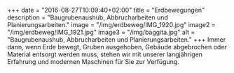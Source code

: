 +++
date = "2016-08-27T10:09:40+02:00"
title = "Erdbewegungen"
description = "Baugrubenaushub, Abbrucharbeiten und Planierungsarbeiten."
image = "/img/erdbeweg/IMG_1920.jpg"
image2 = "/img/erdbeweg/IMG_1921.jpg"
image3 = "/img/baggita.jpg"
alt = "Baugrubenaushub, Abbrucharbeiten und Planierungsarbeiten."
+++
Immer dann, wenn Erde bewegt, Gruben ausgehoben, Gebäude abgebrochen oder Material entsorgt werden muss, stehen wir mit unserer langjährigen Erfahrung und modernen Maschinen für Sie zur Verfügung.  



<!-- 
<table class="ertable">
    <tr>
        <td class="nivo">
            <a href="/img/erdbeweg/IMG_1920.jpg" title="" data-lightbox-gallery="tokyo" data-lightbox-gallery="portfolio">
                <img src="/img/erdbeweg/IMG_1920.jpg">            
            </a>
        </td>
        <td class="nivo">
            <a href="/img/erdbeweg/IMG_1921.jpg" title="" data-lightbox-gallery="tokyo" data-lightbox-gallery="portfolio">
                <img src="/img/erdbeweg/IMG_1921.jpg">            
            </a>
        </td>
        <td class="nivo">
            <a href="/img/erdbeweg/IMG_1923.jpg" title="" data-lightbox-gallery="tokyo" data-lightbox-gallery="portfolio">
                <img src="/img/erdbeweg/IMG_1923.jpg">            
            </a>
        </td >
        <td class="nivo">
            <a href="/img/erdbeweg/IMG_1924.jpg" title="" data-lightbox-gallery="tokyo" data-lightbox-gallery="portfolio">
                <img src="/img/erdbeweg/IMG_1924.jpg">            
            </a>
        </td>
    </tr>
</table> -->